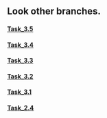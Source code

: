 ## Look other branches.
#### [Task_3.5](https://github.com/elgrenka/test-sozdavatel/tree/Task_3.5 "Task_3.5") <br>
#### [Task_3.4](https://github.com/elgrenka/test-sozdavatel/tree/Task_3.4 "Task_3.4") <br>
#### [Task_3.3](https://github.com/elgrenka/test-sozdavatel/tree/Task_3.3 "Task_3.3") <br>
#### [Task_3.2](https://github.com/elgrenka/test-sozdavatel/tree/Task_3.2 "Task_3.2") <br>
#### [Task_3.1](https://github.com/elgrenka/test-sozdavatel/tree/Task_3.1 "Task_3.1") <br>
#### [Task_2.4](https://github.com/elgrenka/test-sozdavatel/tree/Task_2.4 "Task_2.4") <br>
